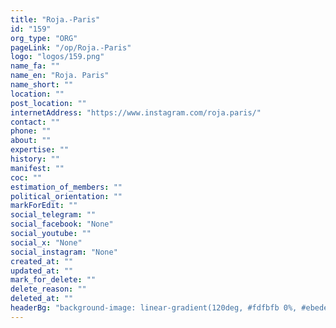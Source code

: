 ```yaml
---
title: "Roja.-Paris"
id: "159"
org_type: "ORG"
pageLink: "/op/Roja.-Paris"
logo: "logos/159.png"
name_fa: ""
name_en: "Roja. Paris"
name_short: ""
location: ""
post_location: ""
internetAddress: "https://www.instagram.com/roja.paris/"
contact: ""
phone: ""
about: ""
expertise: ""
history: ""
manifest: ""
coc: ""
estimation_of_members: ""
political_orientation: ""
markForEdit: ""
social_telegram: ""
social_facebook: "None"
social_youtube: ""
social_x: "None"
social_instagram: "None"
created_at: ""
updated_at: ""
mark_for_delete: ""
delete_reason: ""
deleted_at: ""
headerBg: "background-image: linear-gradient(120deg, #fdfbfb 0%, #ebedee 100%);"
---
```

